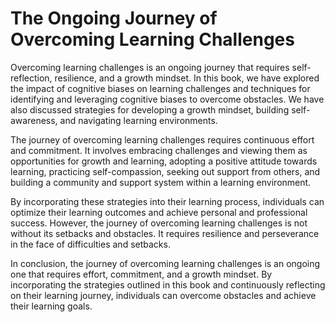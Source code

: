 The Ongoing Journey of Overcoming Learning Challenges
=================================================================

Overcoming learning challenges is an ongoing journey that requires self-reflection, resilience, and a growth mindset. In this book, we have explored the impact of cognitive biases on learning challenges and techniques for identifying and leveraging cognitive biases to overcome obstacles. We have also discussed strategies for developing a growth mindset, building self-awareness, and navigating learning environments.

The journey of overcoming learning challenges requires continuous effort and commitment. It involves embracing challenges and viewing them as opportunities for growth and learning, adopting a positive attitude towards learning, practicing self-compassion, seeking out support from others, and building a community and support system within a learning environment.

By incorporating these strategies into their learning process, individuals can optimize their learning outcomes and achieve personal and professional success. However, the journey of overcoming learning challenges is not without its setbacks and obstacles. It requires resilience and perseverance in the face of difficulties and setbacks.

In conclusion, the journey of overcoming learning challenges is an ongoing one that requires effort, commitment, and a growth mindset. By incorporating the strategies outlined in this book and continuously reflecting on their learning journey, individuals can overcome obstacles and achieve their learning goals.
